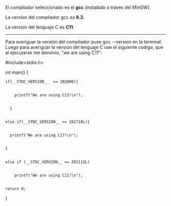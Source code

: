 El compilador seleccionado es el **gcc** (instalado a traves del MinGW).

La version del compilador gcc es **6.3.**

La version del lenguaje C es **C11**.

---------------------------------------

Para averiguar la versión del compilador puse gcc --version en la terminal. Luego para averiguar la version del lenguaje C use el siguiente codigo, que al ejecutarse me devolvio, "we are using C11":



  
  
  #include<stdio.h>
  
  
  int main() {

  
    if(__STDC_VERSION__  == 202000){
    
        
        printf("We are using C23!\n");
      
      
      }
    
    
    else if(__STDC_VERSION__ == 201710L){
    
      
      printf("We are using C17!\n");
    
    
    }
    
    
    else if (__STDC_VERSION__ == 201112L)
    
        
        printf("We are using C11!\n");
    
    
    return 0;
}
